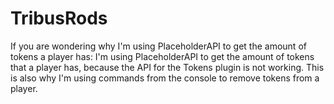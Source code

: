 # TribusRods
If you are wondering why I'm using PlaceholderAPI to get the amount of tokens a player has:
I'm using PlaceholderAPI to get the amount of tokens that a player has, because the API for the Tokens plugin is not working. This is also why I'm using commands from the console to remove tokens from a player.
